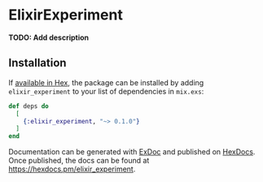 # ElixirExperiment

**TODO: Add description**

## Installation

If [available in Hex](https://hex.pm/docs/publish), the package can be installed
by adding `elixir_experiment` to your list of dependencies in `mix.exs`:

```elixir
def deps do
  [
    {:elixir_experiment, "~> 0.1.0"}
  ]
end
```

Documentation can be generated with [ExDoc](https://github.com/elixir-lang/ex_doc)
and published on [HexDocs](https://hexdocs.pm). Once published, the docs can
be found at <https://hexdocs.pm/elixir_experiment>.

